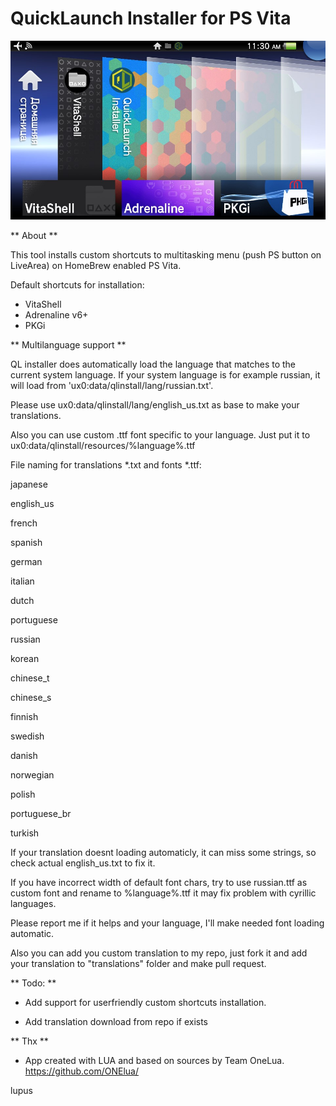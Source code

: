 # QuickLaunch Installer for PS Vita

![header](quicklaunch_preview.jpg)

** About **

This tool installs custom shortcuts to multitasking menu (push PS button on LiveArea) on HomeBrew enabled PS Vita.

Default shortcuts for installation:
- VitaShell
- Adrenaline v6+
- PKGi

** Multilanguage support **

QL installer does automatically load the language that matches to the current system language. If your system language is for example russian, it will load from 'ux0:data/qlinstall/lang/russian.txt'.

Please use ux0:data/qlinstall/lang/english_us.txt as base to make your translations.

Also you can use custom .ttf font specific to your language. Just put it to ux0:data/qlinstall/resources/%language%.ttf

File naming for translations *.txt and fonts *.ttf:

japanese

english_us

french

spanish

german

italian

dutch

portuguese

russian

korean

chinese_t

chinese_s

finnish

swedish

danish

norwegian

polish

portuguese_br

turkish

If your translation doesnt loading automaticly, it can miss some strings, so check actual english_us.txt to fix it.

If you have incorrect width of default font chars, try to use russian.ttf as custom font and rename to %language%.ttf it may fix problem with cyrillic languages.

Please report me if it helps and your language, I'll make needed font loading automatic.

Also you can add you custom translation to my repo, just fork it and add your translation to "translations" folder and make pull request.

** Todo: **
 
- Add support for userfriendly custom shortcuts installation.

- Add translation download from repo if exists

** Thx **

- App created with LUA and based on sources by Team OneLua. https://github.com/ONElua/

lupus
